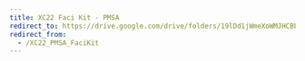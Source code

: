 ```yaml
---
title: XC22 Faci Kit - PMSA
redirect_to: https://drive.google.com/drive/folders/19lDd1jWmeXoWMJHCBbcelRfKg9ywQXNi?usp=sharing
redirect_from: 
  - /XC22_PMSA_FaciKit
---
```

